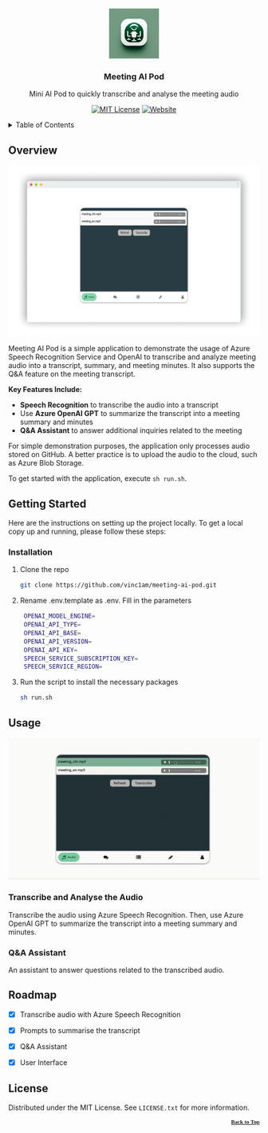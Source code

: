 <!-- HEADER -->
<a id="readme-top"></a>

<br />
<div align="center">
  <a href="https://github.com/vinc1am/meeting-ai-pod">
    <img src="static/img/icon.png" alt="Logo" width="100" height="100">
  </a>

  <h3 align="center">Meeting AI Pod</h3>

  <p align="center">
    Mini AI Pod to quickly transcribe and analyse the meeting audio
    <br />
  </p>

  [![MIT License][license-shield]][license-url]
  [![Website][website-shield]][website-url]

</div>

<details>
  <summary>Table of Contents</summary>
  <ol>
    <li><a href="#about-the-project">Overview</a></li>
    <li><a href="#getting-started">Installation</a></li>
    <li><a href="#usage">Usage</a></li>
    <li><a href="#roadmap">Roadmap</a></li>
    <li><a href="#license">License</a></li>
  </ol>
</details>



<!-- Overview -->
## Overview

![Product Name Screen Shot](static/img/pj03-img01.png)

Meeting AI Pod is a simple application to demonstrate the usage of Azure Speech Recognition Service and OpenAI to transcribe and analyze meeting audio into a transcript, summary, and meeting minutes. It also supports the Q&A feature on the meeting transcript.

**Key Features Include:**

* **Speech Recognition** to transcribe the audio into a transcript
* Use **Azure OpenAI GPT** to summarize the transcript into a meeting summary and minutes
* **Q&A Assistant** to answer additional inquiries related to the meeting

For simple demonstration purposes, the application only processes audio stored on GitHub. A better practice is to upload the audio to the cloud, such as Azure Blob Storage.

To get started with the application, execute `sh run.sh`.



<!-- GETTING STARTED -->
## Getting Started

Here are the instructions on setting up the project locally. To get a local copy up and running, please follow these steps:

### Installation

1. Clone the repo
   ```sh
   git clone https://github.com/vinc1am/meeting-ai-pod.git
   ```
2. Rename .env.template as .env. Fill in the parameters
   ```sh
    OPENAI_MODEL_ENGINE=
    OPENAI_API_TYPE=
    OPENAI_API_BASE=
    OPENAI_API_VERSION=
    OPENAI_API_KEY=
    SPEECH_SERVICE_SUBSCRIPTION_KEY=
    SPEECH_SERVICE_REGION=
   ```
3. Run the script to install the necessary packages
   ```sh
   sh run.sh
   ```




<!-- USAGE EXAMPLES -->
## Usage

![PJ Gif](static/img/gif_1.gif)

### Transcribe and Analyse the Audio
Transcribe the audio using Azure Speech Recognition. Then, use Azure OpenAI GPT to summarize the transcript into a meeting summary and minutes.

### Q&A Assistant
An assistant to answer questions related to the transcribed audio.



<!-- ROADMAP -->
## Roadmap

- [x] Transcribe audio with Azure Speech Recognition
- [x] Prompts to summarise the transcript
- [x] Q&A Assistant
- [x] User Interface


<!-- LICENSE -->
## License

Distributed under the MIT License. See `LICENSE.txt` for more information.




<p align="right" style="font-family:verdana;font-size:80%;color:blue"><b><a href="#readme-top" >Back to Top</a></b></p>



<!-- MARKDOWN LINKS & IMAGES -->
[license-shield]: https://img.shields.io/badge/License-MIT-yellow.svg
[license-url]: https://opensource.org/licenses/MIT
[website-shield]: https://img.shields.io/badge/Website-blue.svg
[website-url]: https://www.vinc1am.com/gallery.html#featured
[linkedin-shield]: https://img.shields.io/badge/LinkedIn-blue.svg
[linkedin-url]: https://www.linkedin.com/in/vinc1am/

